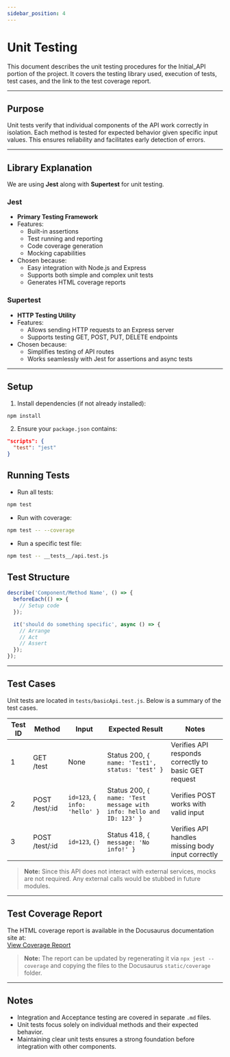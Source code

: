 ```yaml
---
sidebar_position: 4
---
```


# Unit Testing

This document describes the unit testing procedures for the Initial_API portion of the project. It covers the testing library used, execution of tests, test cases, and the link to the test coverage report.

---

## Purpose

Unit tests verify that individual components of the API work correctly in isolation. Each method is tested for expected behavior given specific input values. This ensures reliability and facilitates early detection of errors.

---

## Library Explanation

We are using **Jest** along with **Supertest** for unit testing.

### Jest
- **Primary Testing Framework**
- Features:
  - Built-in assertions
  - Test running and reporting
  - Code coverage generation
  - Mocking capabilities
- Chosen because:
  - Easy integration with Node.js and Express
  - Supports both simple and complex unit tests
  - Generates HTML coverage reports

### Supertest
- **HTTP Testing Utility**
- Features:
  - Allows sending HTTP requests to an Express server
  - Supports testing GET, POST, PUT, DELETE endpoints
- Chosen because:
  - Simplifies testing of API routes
  - Works seamlessly with Jest for assertions and async tests

---

## Setup

1. Install dependencies (if not already installed):
```bash
npm install
```

2. Ensure your `package.json` contains:
```json
"scripts": {
  "test": "jest"
}
```

## Running Tests

- Run all tests:
```bash
npm test
```

- Run with coverage:
```bash
npm test -- --coverage
```

- Run a specific test file:
```bash
npm test -- __tests__/api.test.js
```

## Test Structure
```javascript
describe('Component/Method Name', () => {
  beforeEach(() => {
    // Setup code
  });

  it('should do something specific', async () => {
    // Arrange
    // Act
    // Assert
  });
});
```

---

## Test Cases

Unit tests are located in `tests/basicApi.test.js`. Below is a summary of the test cases.

| Test ID | Method | Input | Expected Result | Notes |
|---------|--------|-------|----------------|-------|
| 1 | GET /test | None | Status 200, `{ name: 'Test1', status: 'test' }` | Verifies API responds correctly to basic GET request |
| 2 | POST /test/:id | `id=123`, `{ info: 'hello' }` | Status 200, `{ name: 'Test message with info: hello and ID: 123' }` | Verifies POST works with valid input |
| 3 | POST /test/:id | `id=123`, `{}` | Status 418, `{ message: 'No info!' }` | Verifies API handles missing body input correctly |

> **Note:** Since this API does not interact with external services, mocks are not required. Any external calls would be stubbed in future modules.

---

## Test Coverage Report

The HTML coverage report is available in the Docusaurus documentation site at:  
[View Coverage Report](/coverage/index.html)

> **Note:** The report can be updated by regenerating it via `npx jest --coverage` and copying the files to the Docusaurus `static/coverage` folder.

---

## Notes

- Integration and Acceptance testing are covered in separate `.md` files.  
- Unit tests focus solely on individual methods and their expected behavior.  
- Maintaining clear unit tests ensures a strong foundation before integration with other components.